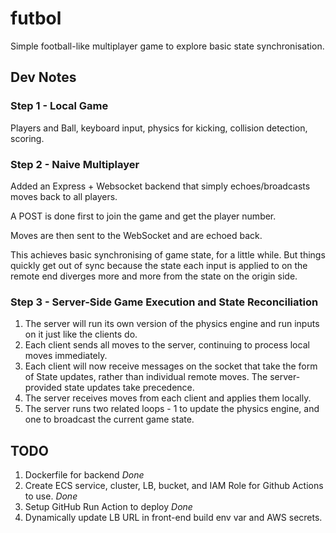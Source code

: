 # futbol
Simple football-like multiplayer game to explore basic state synchronisation.

## Dev Notes

### Step 1 - Local Game

Players and Ball, keyboard input, physics for kicking, collision detection, scoring.

### Step 2 - Naive Multiplayer

Added an Express + Websocket backend that simply echoes/broadcasts moves back to all players.

A POST is done first to join the game and get the player number.

Moves are then sent to the WebSocket and are echoed back.

This achieves basic synchronising of game state, for a little while. But things quickly get out of sync because the state each input is applied to on the remote end diverges more and more from the state on the origin side.

### Step 3 - Server-Side Game Execution and State Reconciliation

1. The server will run its own version of the physics engine and run inputs on it just like the clients do. 
2. Each client sends all moves to the server, continuing to process local moves immediately.
3. Each client will now receive messages on the socket that take the form of State updates, rather than individual remote moves. The server-provided state updates take precedence.
4. The server receives moves from each client and applies them locally.
5. The server runs two related loops - 1 to update the physics engine, and one to broadcast the current game state.

## TODO

1. Dockerfile for backend *Done*
2. Create ECS service, cluster, LB, bucket, and IAM Role for Github Actions to use. *Done*
3. Setup GitHub Run Action to deploy *Done*
4. Dynamically update LB URL in front-end build env var and AWS secrets.
